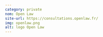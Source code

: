 ```yaml
---
category: private
nom: Open Law
site-url: https://consultations.openlaw.fr/ 
img: openlaw.png
alt: logo Open Law
---
```

